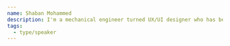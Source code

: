 ```yaml
---
name: Shaban Mohammed
description: I'm a mechanical engineer turned UX/UI designer who has been working in the industry for over five years, currently based in Toronto.
tags:
  - type/speaker
---
```

